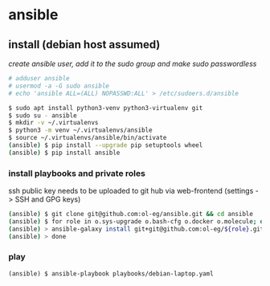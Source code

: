 # ansible

## install (debian host assumed)
*create ansible user, add it to the sudo group and make sudo passwordless*
```bash
# adduser ansible
# usermod -a -G sudo ansible
# echo 'ansible ALL=(ALL) NOPASSWD:ALL' > /etc/sudoers.d/ansible
```
```bash
$ sudo apt install python3-venv python3-virtualenv git
$ sudo su - ansible
$ mkdir -v ~/.virtualenvs
$ python3 -m venv ~/.virtualenvs/ansible
$ source ~/.virtualenvs/ansible/bin/activate
(ansible) $ pip install --upgrade pip setuptools wheel
(ansible) $ pip install ansible
```
### install playbooks and private roles

ssh public key needs to be uploaded to git hub via web-frontend (settings -> SSH and GPG keys)

```bash
(ansible) $ git clone git@github.com:ol-eg/ansible.git && cd ansible
(ansible) $ for role in o.sys-upgrade o.bash-cfg o.docker o.molecule; do
(ansible) > ansible-galaxy install git+git@github.com:ol-eg/${role}.git
(ansible) > done
```
### play
```
(ansible) $ ansible-playbook playbooks/debian-laptop.yaml
```
